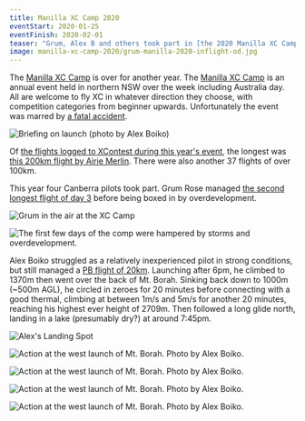 ```yaml
---
title: Manilla XC Camp 2020
eventStart: 2020-01-25
eventFinish: 2020-02-01
teaser: "Grum, Alex B and others took part in [the 2020 Manilla XC Camp](/events/manilla-xc-camp-2020)"
image: manilla-xc-camp-2020/grum-manilla-2020-inflight-od.jpg
---
```

The [Manilla XC Camp] is over for another year.
The [Manilla XC Camp] is an annual event held in northern NSW over the week including Australia day.
All are welcome to fly XC in whatever direction they choose, with competition categories from beginner upwards.
Unfortunately the event was marred by [a fatal accident](https://www.northerndailyleader.com.au/story/6606581/59-year-old-paraglider-dies-in-tragic-accident-on-mount-borah/).

![Briefing on launch (photo by Alex Boiko)](/images/manilla-xc-camp-2020/launch-briefing.jpg)

Of [the flights logged to XContest during this year's event](https://www.xcontest.org/world/en/flights-search/?filter[point]=150.608888+-30.679233&filter[radius]=5000&filter[mode]=START&filter[date_mode]=period&filter[date]=2020-01-25&filter[date_to]=2020-02-01&filter[value_mode]=dst&filter[min_value_dst]=&filter[catg]=&filter[route_types]=&filter[avg]=&filter[pilot]=&list[sort]=pts&list[dir]=down), the longest was [this 200km flight by Airie Merlin](https://www.xcontest.org/world/en/flights/detail:Airie/29.1.2020/02:09).
There were also another 37 flights of over 100km.

This year four Canberra pilots took part.
Grum Rose managed [the second longest flight of day 3](https://www.xcontest.org/world/en/flights-search/?filter%5Bpoint%5D=150.608888+-30.679233&filter%5Bradius%5D=5000&filter%5Bmode%5D=START&filter%5Bdate_mode%5D=dmy&filter%5Bdate%5D=2020-01-27&filter%5Bvalue_mode%5D=dst&filter%5Bmin_value_dst%5D=&filter%5Bcatg%5D=&filter%5Broute_types%5D=&filter%5Bavg%5D=&filter%5Bpilot%5D=&list%5Bsort%5D=pts&list%5Bdir%5D=down) before being boxed in by overdevelopment.

![Grum in the air at the XC Camp](/images/manilla-xc-camp-2020/grum-manilla-2020-inflight-od.jpg)

![The first few days of the comp were hampered by storms and overdevelopment.](/images/manilla-xc-camp-2020/grum-manilla-2020-od.jpg)

Alex Boiko struggled as a relatively inexperienced pilot in strong conditions, but still managed a [PB flight of 20km](https://www.xcontest.org/world/en/flights/detail:AlexBoiko/31.1.2020/07:22).
Launching after 6pm, he climbed to 1370m then went over the back of Mt. Borah.
Sinking back down to 1000m (~500m AGL), he circled in zeroes for 20 minutes before connecting with a good thermal, climbing at between 1m/s and 5m/s for another 20 minutes, reaching his highest ever height of 2709m.
Then followed a long glide north, landing in a lake (presumably dry?) at around 7:45pm.

![Alex's Landing Spot](/images/manilla-xc-camp-2020/alex-pb-landing.jpg)

![Action at the west launch of Mt. Borah. Photo by Alex Boiko.](/images/manilla-xc-camp-2020/west-launch-1.jpg)

![Action at the west launch of Mt. Borah. Photo by Alex Boiko.](/images/manilla-xc-camp-2020/west-launch-portrait-gaggle.jpg)

![Action at the west launch of Mt. Borah. Photo by Alex Boiko.](/images/manilla-xc-camp-2020/west-launch-2.jpg)

![Action at the west launch of Mt. Borah. Photo by Alex Boiko.](/images/manilla-xc-camp-2020/west-launch-and-gaggle2.jpg)

[Manilla XC Camp]: http://www.flymanilla.com/ManillaEvents,AccomInfo/ManillaXCCamp2020-ParaglidingXCeveryday!/tabid/346/Default.aspx
